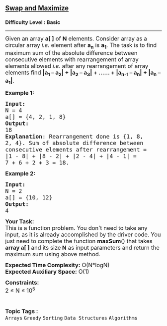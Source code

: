 <h2><a href="https://practice.geeksforgeeks.org/problems/swap-and-maximize5859/1?page=1&curated[]=7&sortBy=submissions">Swap and Maximize</a></h2><h3>Difficulty Level : Basic</h3><hr><div class="problems_problem_content__Xm_eO"><p><span style="font-size:18px">Given an array <strong>a[ ]</strong> of&nbsp;<strong>N</strong>&nbsp;elements. Consider array as a circular array <em>i.e.</em> element after <strong>a<sub>n</sub></strong>&nbsp;is <strong>a<sub>1</sub></strong>. The task is to find maximum sum of the absolute difference between consecutive elements with rearrangement of array elements allowed <em>i.e</em>. after any rearrangement of array elements find <strong>|a<sub>1</sub>&nbsp;– a<sub>2</sub>| + |a<sub>2</sub>&nbsp;– a<sub>3</sub>| + …… + |a<sub>n-1&nbsp;</sub>–&nbsp;a<sub>n</sub>| + |a<sub>n</sub>&nbsp;– a<sub>1</sub>|</strong>.</span></p>

<p><span style="font-size:18px"><strong>Example 1:</strong></span></p>

<pre><span style="font-size:18px"><strong>Input:
</strong>N = 4
a[] = {4, 2, 1, 8}
<strong>Output:</strong> 
18
<strong>Explanation</strong>: Rearrangement done is {1, 8, 
2, 4}. Sum of absolute difference between 
consecutive elements after rearrangement = 
|1 - 8| + |8 - 2| + |2 - 4| + |4 - 1| = 
7 + 6 + 2 + 3 = 18.</span></pre>

<p><span style="font-size:18px"><strong>Example 2:</strong></span></p>

<pre><span style="font-size:18px"><strong>Input:
</strong>N = 2
a[] = {10, 12}
<strong>Output:</strong> 
4
</span></pre>

<p><span style="font-size:18px"><strong>Your Task:</strong><br>
This is a function problem. You don't need to take any input, as it is already accomplished by the driver code. You just need to complete the function <strong>maxSum</strong>() that takes <strong>array a[ ]</strong>&nbsp;and its size<strong>&nbsp;N</strong> as input parameters and return the maximum sum using above method.</span></p>

<p><span style="font-size:18px"><strong>Expected Time Complexity:</strong> O(N*logN)<br>
<strong>Expected Auxiliary Space:</strong> O(1)</span></p>

<p><span style="font-size:18px"><strong>Constraints:</strong><br>
2 ≤ N ≤ 10<sup>5</sup></span></p>
</div><br><p><span style=font-size:18px><strong>Topic Tags : </strong><br><code>Arrays</code>&nbsp;<code>Greedy</code>&nbsp;<code>Sorting</code>&nbsp;<code>Data Structures</code>&nbsp;<code>Algorithms</code>&nbsp;